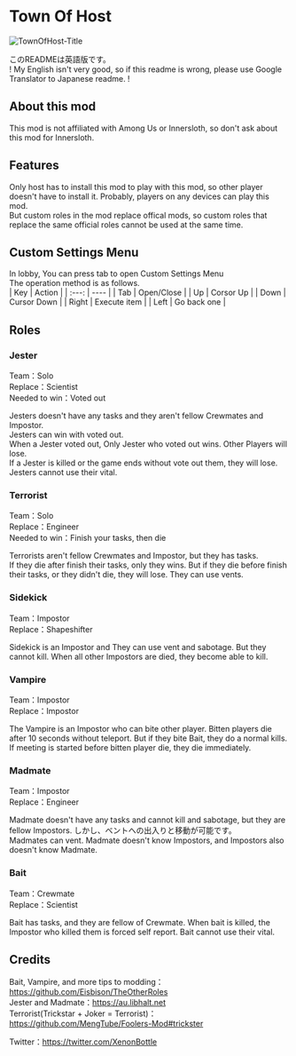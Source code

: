 # Town Of Host
![TownOfHost-Title](https://user-images.githubusercontent.com/51523918/147845737-440bc415-0d0f-42eb-b1d4-6aab36937bd4.jpg)

このREADMEは英語版です。<br>
! My English isn't very good, so if this readme is wrong, please use Google Translator to Japanese readme. !

## About this mod

This mod is not affiliated with Among Us or Innersloth, so don't ask about this mod for Innersloth.<br>

## Features

Only host has to install this mod to play with this mod, so other player doesn't have to install it. Probably, players on any devices can play this mod.<br>
But custom roles in the mod replace offical mods, so custom roles that replace the same official roles cannot be used at the same time.<br>

## Custom Settings Menu
In lobby, You can press tab to open Custom Settings Menu<br>
The operation method is as follows.<br>
| Key | Action |
| :---: | ---- |
| Tab | Open/Close |
| Up | Corsor Up |
| Down | Cursor Down |
| Right | Execute item |
| Left | Go back one |

## Roles

### Jester

Team：Solo<br>
Replace：Scientist<br>
Needed to win：Voted out<br>

Jesters doesn't have any tasks and they aren't fellow Crewmates and Impostor.<br>
Jesters can win with voted out.<br>
When a Jester voted out, Only Jester who voted out wins. Other Players will lose.<br>
If a Jester is killed or the game ends without vote out them, they will lose.<br>
Jesters cannot use their vital.<br>

### Terrorist

Team：Solo<br>
Replace：Engineer<br>
Needed to win：Finish your tasks, then die<br>

Terrorists aren't fellow Crewmates and Impostor, but they has tasks.<br>
If they die after finish their tasks, only they wins.
But if they die before finish their tasks, or they didn't die, they will lose.
They can use vents.

### Sidekick

Team：Impostor<br>
Replace：Shapeshifter<br>

Sidekick is an Impostor and They can use vent and sabotage.
But they cannot kill.
When all other Impostors are died, they become able to kill.

### Vampire

Team：Impostor<br>
Replace：Impostor<br>

The Vampire is an Impostor who can bite other player.
Bitten players die after 10 seconds without teleport.
But if they bite Bait, they do a normal kills.
If meeting is started before bitten player die, they die immediately.

### Madmate

Team：Impostor<br>
Replace：Engineer<br>

Madmate doesn't have any tasks and cannot kill and sabotage, but they are fellow Impostors.
しかし、ベントへの出入りと移動が可能です。<br>
Madmates can vent.
Madmate doesn't know Impostors, and Impostors also doesn't know Madmate.

### Bait

Team：Crewmate<br>
Replace：Scientist<br>

Bait has tasks, and they are fellow of Crewmate.
When bait is killed, the Impostor who killed them is forced self report.
Bait cannot use their vital.

## Credits 

Bait, Vampire, and more tips to modding：https://github.com/Eisbison/TheOtherRoles<br>
Jester and Madmate：https://au.libhalt.net<br>
Terrorist(Trickstar + Joker = Terrorist)：https://github.com/MengTube/Foolers-Mod#trickster<br>

Twitter：https://twitter.com/XenonBottle
